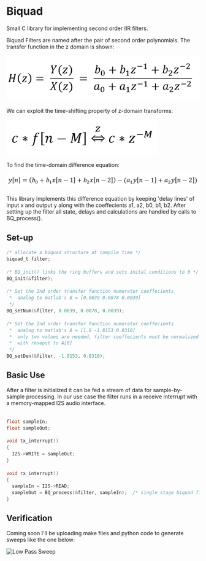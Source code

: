 # Biquad
Small C library for implementing second order IIR filters.

Biquad Filters are named after the pair of second order polynomials. The transfer function in the z domain is shown:

![Transfer Function](Docs/TransferFunction.PNG)

We can exploit the time-shifting property of z-domain transforms:

![Time Shift](Docs/TimeShiftingProperty.PNG)

To find the time-domain difference equation:

![Difference Equation](Docs/DifferenceEquation.PNG)

This library implements this difference equation by keeping 'delay lines' of input x and output y along with the coeffecients a1, a2, b0, b1, b2. After setting up the filter all state, delays and calculations are handled by calls to BQ_process().

## Set-up

```C
/* allocate a biquad structure at compile time */
biquad_t filter;

/* BQ_init() links the ring buffers and sets inital conditions to 0 */
BQ_init(&filter);

/* Set the 2nd order transfer function numerator coeffecients
 *  analog to matlab's B = [0.0039 0.0078 0.0039]
 */
BQ_setNum(&filter, 0.0039, 0.0078, 0.0039);

/* Set the 2nd order transfer function numerator coeffecients
 *  analog to matlab's A = [1.0 -1.8153 0.8310]
 *  only two values are needed, filter coeffecients must be normalized
 *  with resepct to A[0]
 */
BQ_setDen(&filter, -1.8153, 0.8310);
```

## Basic Use

After a filter is initialized it can be fed a stream of data for sample-by-sample processing.
In our use case the filter runs in a receive interrupt with a memory-mapped I2S audio interface.

```C

float sampleIn;
float sampleOut;

void tx_interrupt()
{
  I2S->WRITE = sampleOut;
}

void rx_interrupt()
{
  sampleIn = I2S->READ;
  sampleOut = BQ_process(&filter, sampleIn);  /* single stage biquad filtering */
}
```

## Verification

Coming soon I'll be uploading make files and python code to generate sweeps like the one below:

![Low Pass Sweep](Docs/Sweep.gif)
